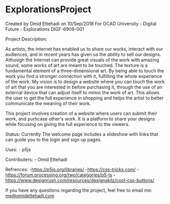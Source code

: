 # ExplorationsProject

Created by Omid Ettehadi on 10/Sep/2018
For OCAD University - Digital Future - Explorations DIGF-6909-001

Project Description:

As artists, the Internet has enabled us to share our works, 
interact with our audiences, and in recent years has given 
us the ability to sell our designs. Although the Internet can
provide great visuals of the work with amazing sound, 
some works of art are meant to be touched. 
The texture is a fundamental element of a 
three-dimensional art. By being able to touch the work
you find a stronger connection with it, fulfilling the
whole experience of the work. My vision is to design 
a website where you can touch the work of art that you
are interested in before purchasing it, through the use
of an external device that can adjust itself to mimic 
the work of art. This allows the user to get the full 
experience in shopping and helps the artist to better 
communicate the meaning of their work.

This project involves creation of a website where users can
submit their work, and purhcase other's work. It is a platform to
share your designs while focusing on giving the full experience
to the viewers.

Status:
Currently The welcome page includes a slideshow with links that can guide you to the login 
and sign up pages. 

Uses:
	- p5js

Contributers:
	- Omid Ettehadi
    
Refrences:
    -https://p5js.org/libraries/
    -https://css-tricks.com/
    -https://forum.processing.org/two/categories/p5-js
    -https://www.designrush.com/resources/designskilz/cool-css-buttons/
    
    
	
If you have any questions regarding the project, feel free to email me:
me@omidettehadi.com